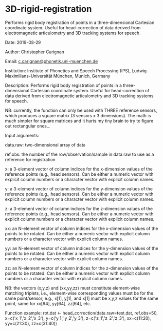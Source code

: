 # 3D-rigid-registration
Performs rigid body registration of points in a three-dimensional Cartesian coordinate system. Useful for head-correction of data derived from electromagnetic articulometry and 3D tracking systems for speech.

Date: 2019-08-29

Author: Christopher Carignan

Email: c.carignan@phonetik.uni-muenchen.de

Institution: Institute of Phonetics and Speech Processing (IPS), Ludwig-Maximilians-Universität München, Munich, Germany

Description:
Performs rigid body registration of points in a three-dimensional Cartesian coordinate system. Useful for head-correction of data derived from electromagnetic articulometry and 3D tracking systems for speech.

NB: currently, the function can only be used with THREE reference sensors, which produces a square matrix (3 sensors x 3 dimensions). The math is much simpler for square matrices and it hurts my tiny brain to try to figure out rectangular ones...


Input arguments:

data.raw: two-dimensional array of data

ref.obs: the number of the row/observation/sample in data.raw to use as a reference for registration

x: a 3-element vector of column indices for the x-dimension values of the reference points (e.g., head sensors). Can be either a numeric vector with explicit column numbers or a character vector with explicit column names.

y: a 3-element vector of column indices for the y-dimension values of the reference points (e.g., head sensors). Can be either a numeric vector with explicit column numbers or a character vector with explicit column names.

z: a 3-element vector of column indices for the z-dimension values of the reference points (e.g., head sensors). Can be either a numeric vector with explicit column numbers or a character vector with explicit column names.

xx: an N-element vector of column indices for the x-dimension values of the points to be rotated. Can be either a numeric vector with explicit column numbers or a character vector with explicit column names.

yy: an N-element vector of column indices for the y-dimension values of the points to be rotated. Can be either a numeric vector with explicit column numbers or a character vector with explicit column names.

zz: an N-element vector of column indices for the z-dimension values of the points to be rotated. Can be either a numeric vector with explicit column numbers or a character vector with explicit column names.

NB: the vectors (x,y,z) and (xx,yy,zz) must constitute element-wise matching triplets, i.e., element-wise corresponding values must be for the same point/sensor, e.g., x[1], y[1], and x[1] must be x,y,z values for the same point, same for xx[64], yy[64], zz[64], etc.

Function example:
rot.dat <- head_correction(data.raw=test.dat, ref.obs=50, x=c('x_1','x_2','x_3'), y=c('y_1','y_2','y_3'), z=c('z_1','z_2','z_3'), xx=c(11:20), yy=c(21:30), zz=c(31:40))
